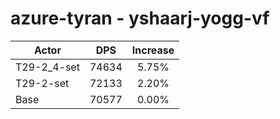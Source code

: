 # azure-tyran - yshaarj-yogg-vf
| Actor | DPS | Increase |
|---|:---:|:---:|
|T29-2_4-set|74634|5.75%|
|T29-2-set|72133|2.20%|
|Base|70577|0.00%|
